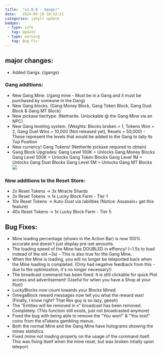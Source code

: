 ```yaml
---
title:  "v1.0.0 - Gangs!"
date:   2024-05-10 18:52:21
categories: jekyll update
badges:
 - type: info
   tag: Update
 - type: warning
   tag: Bug Fix
---
```

## __major changes:__ 
- Added Gangs. (/gangs)


<!--more-->

### __Gang additions:__
- New Gang Mine. (/gang mine - Must be in a Gang and it must be purchased by someone in the Gang)
- New Gang blocks. (Gang Money Block, Gang Token Block, Gang Dust Block & Gang MT Block)
- New pickaxe tier/type. (Netherite. Unlockable @ the Gang Mine via an NPC)
- New Gang leveling system. (Weights: Blocks broken = 1, Tokens Won = 2, Gang Duel Wins = 10,000 (Not released yet), Resets = 50,000) - These represent the levels that would be added to the Gang to tally its Top Position
- New currency! Gang Tokens! (Netherite pickaxe required to obtain)
- Gang Block Upgrades:
Gang Level 100K = Unlocks Gang Money Blocks
Gang Level 500K = Unlocks Gang Token Blocks
Gang Level 1M = Unlocks Gang Dust Blocks
Gang Level 5M = Unlocks Gang MT Blocks
![](https://images-ext-1.discordapp.net/external/jDqjZEkeUcKjidK3kRd0I7W-2fjfbaWCTlLyEg5brOQ/https/i.imgur.com/nU0VF1k.png?format=webp&quality=lossless)

### __New additions to the Reset Store:__
- 2x Reset Tokens → 3x Miracle Shards
- 3x Reset Tokens → 1x Lucky Block Farm - Tier 1
- 10x Reset Tokens → Auto-Dust via /abilities (Notice: Assassin+ get this feature)
- 40x Reset Tokens → 1x Lucky Block Farm - Tier 5

## __Bug Fixes:__
- Mine loading percentage (shown in the Action Bar) is now 100% accurate and doesn't just display pre-set amounts.
- The loading speed of the Mine has DOUBLED in effiency! (~1.5s to load instead of the old ~3s) - This is also true for the Gang Mine.
- When the Mine is loading, you will no longer be teleported back when the Mine loading is completed. (Only had negative feedback from this - due to the optimization, it's no longer necessary!)
- The broadcast command has been fixed. It is still clickable for quick Plot access and advertisement! (Useful for when you have a Shop at your Plot!)
- LuckyBlocks now count towards your Blocks Mined.
- OmegaBlock reward messages now tell you what the reward was! (Finally, I know right? That Rex guy is so lazy, geesh)
- The "Entities will be removed in x" broadcast has been removed. Completely. (This function still exists, just not broadcasted anymore)
- Fixed the bug with being able to remove the "You won!" & "You lost!" coins from the eTokens gambling menus.
- Both the normal Mine and the Gang Mine have holograms showing the mines statistics.
- Fixed /mine not loading properly on the usage of the command itself. This was fixing itself when the mine reset, but was broken intially upon teleport.